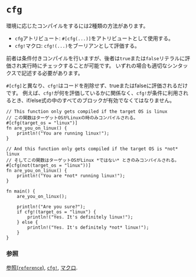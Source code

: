 # `cfg`

<!--
Configuration conditional checks are possible through two different operators:
-->
環境に応じたコンパイルをするには2種類の方法があります。

<!--
* the `cfg` attribute: `#[cfg(...)]` in attribute position
* the `cfg!` macro: `cfg!(...)` in boolean expressions
-->
* `cfg`アトリビュート: `#[cfg(...)]`をアトリビュートとして使用する。
* `cfg!`マクロ: `cfg!(...)`をブーリアンとして評価する。

<!--
While the former enables conditional compilation, the latter conditionally
evaluates to `true` or `false` literals allowing for checks at run-time. Both
utilize identical argument syntax.
-->
前者は条件付きコンパイルを行いますが、後者は`true`または`false`リテラルに評価され実行時にチェックすることが可能です。
いずれの場合も適切なシンタックスで記述する必要があります。

<!--
`cfg!`, unlike `#[cfg]`, does not remove any code and only evaluates to true or false. For example, all blocks in an if/else expression need to be valid when `cfg!` is used for the condition, regardless of what `cfg!` is evaluating.
-->
`#[cfg]`と異なり、`cfg!`はコードを削除せず、trueまたはfalseに評価されるだけです。
例えば、`cfg!`が何を評価しているかに関係なく、`cfg!`が条件に利用されるとき、if/else式の中のすべてのブロックが有効でなくてはなりません。

```rust,editable
// This function only gets compiled if the target OS is linux
// この関数はターゲットOSがLinuxの時のみコンパイルされる。
#[cfg(target_os = "linux")]
fn are_you_on_linux() {
    println!("You are running linux!");
}

// And this function only gets compiled if the target OS is *not* linux
// そしてこの関数はターゲットOSがLinux *ではない* ときのみコンパイルされる。
#[cfg(not(target_os = "linux"))]
fn are_you_on_linux() {
    println!("You are *not* running linux!");
}

fn main() {
    are_you_on_linux();

    println!("Are you sure?");
    if cfg!(target_os = "linux") {
        println!("Yes. It's definitely linux!");
    } else {
        println!("Yes. It's definitely *not* linux!");
    }
}
```

<!--
### See also:
-->
### 参照

<!--
[the reference][ref], [`cfg!`][cfg], and [macros][macros].
-->
[参照(`reference`)][ref], [`cfg!`][cfg], [マクロ][macros].

[cfg]: https://doc.rust-lang.org/std/macro.cfg!.html
[macros]: ../macros.md
[ref]: https://doc.rust-lang.org/reference/attributes.html#conditional-compilation
